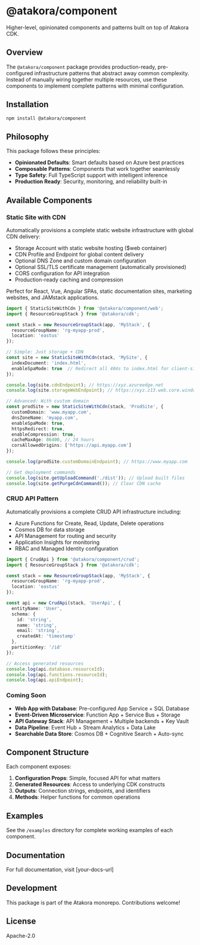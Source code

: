 # @atakora/component

Higher-level, opinionated components and patterns built on top of Atakora CDK.

## Overview

The `@atakora/component` package provides production-ready, pre-configured infrastructure patterns that abstract away common complexity. Instead of manually wiring together multiple resources, use these components to implement complete patterns with minimal configuration.

## Installation

```bash
npm install @atakora/component
```

## Philosophy

This package follows these principles:

- **Opinionated Defaults**: Smart defaults based on Azure best practices
- **Composable Patterns**: Components that work together seamlessly
- **Type Safety**: Full TypeScript support with intelligent inference
- **Production Ready**: Security, monitoring, and reliability built-in

## Available Components

### Static Site with CDN

Automatically provisions a complete static website infrastructure with global CDN delivery:

- Storage Account with static website hosting ($web container)
- CDN Profile and Endpoint for global content delivery
- Optional DNS Zone and custom domain configuration
- Optional SSL/TLS certificate management (automatically provisioned)
- CORS configuration for API integration
- Production-ready caching and compression

Perfect for React, Vue, Angular SPAs, static documentation sites, marketing websites, and JAMstack applications.

```typescript
import { StaticSiteWithCdn } from '@atakora/component/web';
import { ResourceGroupStack } from '@atakora/cdk';

const stack = new ResourceGroupStack(app, 'MyStack', {
  resourceGroupName: 'rg-myapp-prod',
  location: 'eastus'
});

// Simple: Just storage + CDN
const site = new StaticSiteWithCdn(stack, 'MySite', {
  indexDocument: 'index.html',
  enableSpaMode: true  // Redirect all 404s to index.html for client-side routing
});

console.log(site.cdnEndpoint); // https://xyz.azureedge.net
console.log(site.storageWebEndpoint); // https://xyz.z13.web.core.windows.net

// Advanced: With custom domain
const prodSite = new StaticSiteWithCdn(stack, 'ProdSite', {
  customDomain: 'www.myapp.com',
  dnsZoneName: 'myapp.com',
  enableSpaMode: true,
  httpsRedirect: true,
  enableCompression: true,
  cacheMaxAge: 86400, // 24 hours
  corsAllowedOrigins: ['https://api.myapp.com']
});

console.log(prodSite.customDomainEndpoint); // https://www.myapp.com

// Get deployment commands
console.log(site.getUploadCommand('./dist')); // Upload built files
console.log(site.getPurgeCdnCommand()); // Clear CDN cache
```

### CRUD API Pattern

Automatically provisions a complete CRUD API infrastructure including:

- Azure Functions for Create, Read, Update, Delete operations
- Cosmos DB for data storage
- API Management for routing and security
- Application Insights for monitoring
- RBAC and Managed Identity configuration

```typescript
import { CrudApi } from '@atakora/component/crud';
import { ResourceGroupStack } from '@atakora/cdk';

const stack = new ResourceGroupStack(app, 'MyStack', {
  resourceGroupName: 'rg-myapp-prod',
  location: 'eastus'
});

const api = new CrudApi(stack, 'UserApi', {
  entityName: 'User',
  schema: {
    id: 'string',
    name: 'string',
    email: 'string',
    createdAt: 'timestamp'
  },
  partitionKey: '/id'
});

// Access generated resources
console.log(api.database.resourceId);
console.log(api.functions.resourceId);
console.log(api.apiEndpoint);
```

### Coming Soon

- **Web App with Database**: Pre-configured App Service + SQL Database
- **Event-Driven Microservice**: Function App + Service Bus + Storage
- **API Gateway Stack**: API Management + Multiple backends + Key Vault
- **Data Pipeline**: Event Hub + Stream Analytics + Data Lake
- **Searchable Data Store**: Cosmos DB + Cognitive Search + Auto-sync

## Component Structure

Each component exposes:

1. **Configuration Props**: Simple, focused API for what matters
2. **Generated Resources**: Access to underlying CDK constructs
3. **Outputs**: Connection strings, endpoints, and identifiers
4. **Methods**: Helper functions for common operations

## Examples

See the `/examples` directory for complete working examples of each component.

## Documentation

For full documentation, visit [your-docs-url]

## Development

This package is part of the Atakora monorepo. Contributions welcome!

## License

Apache-2.0
